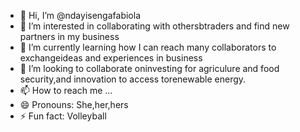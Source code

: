 - 👋 Hi, I’m @ndayisengafabiola
- 👀 I’m interested in collaborating with othersbtraders and find new partners in my business
- 🌱 I’m currently learning how I can reach many collaborators to exchangeideas and experiences in business
- 💞️ I’m looking to collaborate oninvesting for agriculure and food security,and innovation to  access torenewable energy.
- 📫 How to reach me ...
- 😄 Pronouns: She,her,hers
- ⚡ Fun fact: Volleyball

<!---
ndayisengafabiola/ndayisengafabiola is a ✨ special ✨ repository because its `README.md` (this file) appears on your GitHub profile.
You can click the Preview link to take a look at your changes.
--->
